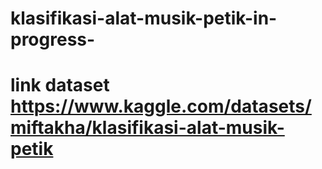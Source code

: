 # klasifikasi-alat-musik-petik-in-progress-
# link dataset https://www.kaggle.com/datasets/miftakha/klasifikasi-alat-musik-petik
